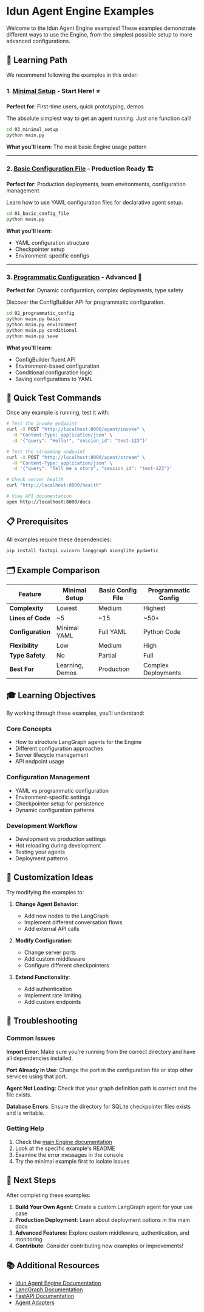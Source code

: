 # Idun Agent Engine Examples

Welcome to the Idun Agent Engine examples! These examples demonstrate different ways to use the Engine, from the simplest possible setup to more advanced configurations.

## 🎯 Learning Path

We recommend following the examples in this order:

### 1. [Minimal Setup](./03_minimal_setup/) - Start Here! ⭐
**Perfect for**: First-time users, quick prototyping, demos

The absolute simplest way to get an agent running. Just one function call!

```bash
cd 03_minimal_setup
python main.py
```

**What you'll learn**: The most basic Engine usage pattern

---

### 2. [Basic Configuration File](./01_basic_config_file/) - Production Ready 🏗️
**Perfect for**: Production deployments, team environments, configuration management

Learn how to use YAML configuration files for declarative agent setup.

```bash
cd 01_basic_config_file
python main.py
```

**What you'll learn**:
- YAML configuration structure
- Checkpointer setup
- Environment-specific configs

---

### 3. [Programmatic Configuration](./02_programmatic_config/) - Advanced 🔧
**Perfect for**: Dynamic configuration, complex deployments, type safety

Discover the ConfigBuilder API for programmatic configuration.

```bash
cd 02_programmatic_config
python main.py basic
python main.py environment
python main.py conditional
python main.py save
```

**What you'll learn**:
- ConfigBuilder fluent API
- Environment-based configuration
- Conditional configuration logic
- Saving configurations to YAML

## 🚀 Quick Test Commands

Once any example is running, test it with:

```bash
# Test the invoke endpoint
curl -X POST "http://localhost:8000/agent/invoke" \
  -H "Content-Type: application/json" \
  -d '{"query": "Hello!", "session_id": "test-123"}'

# Test the streaming endpoint
curl -X POST "http://localhost:8000/agent/stream" \
  -H "Content-Type: application/json" \
  -d '{"query": "Tell me a story", "session_id": "test-123"}'

# Check server health
curl "http://localhost:8000/health"

# View API documentation
open http://localhost:8000/docs
```

## 📋 Prerequisites

All examples require these dependencies:

```bash
pip install fastapi uvicorn langgraph aiosqlite pydantic
```

## 🗂️ Example Comparison

| Feature | Minimal Setup | Basic Config File | Programmatic Config |
|---------|---------------|-------------------|-------------------|
| **Complexity** | Lowest | Medium | Highest |
| **Lines of Code** | ~5 | ~15 | ~50+ |
| **Configuration** | Minimal YAML | Full YAML | Python Code |
| **Flexibility** | Low | Medium | High |
| **Type Safety** | No | Partial | Full |
| **Best For** | Learning, Demos | Production | Complex Deployments |

## 🎓 Learning Objectives

By working through these examples, you'll understand:

### Core Concepts
- How to structure LangGraph agents for the Engine
- Different configuration approaches
- Server lifecycle management
- API endpoint usage

### Configuration Management
- YAML vs programmatic configuration
- Environment-specific settings
- Checkpointer setup for persistence
- Dynamic configuration patterns

### Development Workflow
- Development vs production settings
- Hot reloading during development
- Testing your agents
- Deployment patterns

## 🔧 Customization Ideas

Try modifying the examples to:

1. **Change Agent Behavior**:
   - Add new nodes to the LangGraph
   - Implement different conversation flows
   - Add external API calls

2. **Modify Configuration**:
   - Change server ports
   - Add custom middleware
   - Configure different checkpointers

3. **Extend Functionality**:
   - Add authentication
   - Implement rate limiting
   - Add custom endpoints

## 🐛 Troubleshooting

### Common Issues

**Import Error**: Make sure you're running from the correct directory and have all dependencies installed.

**Port Already in Use**: Change the port in the configuration file or stop other services using that port.

**Agent Not Loading**: Check that your graph definition path is correct and the file exists.

**Database Errors**: Ensure the directory for SQLite checkpointer files exists and is writable.

### Getting Help

1. Check the [main Engine documentation](../README_USER_API.md)
2. Look at the specific example's README
3. Examine the error messages in the console
4. Try the minimal example first to isolate issues

## 🚀 Next Steps

After completing these examples:

1. **Build Your Own Agent**: Create a custom LangGraph agent for your use case
2. **Production Deployment**: Learn about deployment options in the main docs
3. **Advanced Features**: Explore custom middleware, authentication, and monitoring
4. **Contribute**: Consider contributing new examples or improvements!

## 📚 Additional Resources

- [Idun Agent Engine Documentation](../README_USER_API.md)
- [LangGraph Documentation](https://python.langchain.com/docs/langgraph)
- [FastAPI Documentation](https://fastapi.tiangolo.com/)
- [Agent Adapters](../src/agent/)
